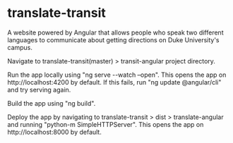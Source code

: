 # translate-transit

A website powered by Angular that allows people who speak two different languages to communicate about getting directions on Duke University's campus.

Navigate to translate-transit(master) > transit-angular project directory.

Run the app locally using "ng serve --watch –open". This opens the app on http://localhost:4200 by default.
If this fails, run "ng update @angular/cli" and try serving again.

Build the app using "ng build".

Deploy the app by navigating to translate-transit > dist > translate-angular and running "python-m SimpleHTTPServer". This opens the app on http://localhost:8000 by default.
